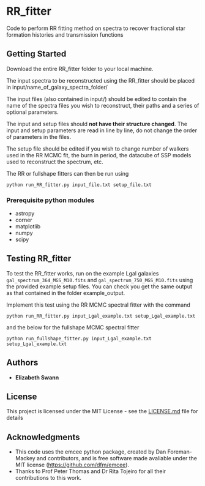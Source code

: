 # RR_fitter
Code to perform RR fitting method on spectra to recover fractional star formation histories and transmission functions

## Getting Started
Download the entire RR_fitter folder to your local machine.

The input spectra to be reconstructed using the RR_fitter should be placed in input/name_of_galaxy_spectra_folder/

The input files (also contained in input/) should be edited to contain the name of the spectra files you wish to reconstruct, their paths and a series of optional parameters.

The input and setup files should **not have their structure changed**. The input and setup parameters are read in line by line, do not change the order of parameters in the files.

The setup file should be edited if you wish to change number of walkers used in the RR MCMC fit, the burn in period, the datacube of SSP models used to reconstruct the spectrum, etc.

The RR or fullshape fitters can then be run using
```
python run_RR_fitter.py input_file.txt setup_file.txt
```

### Prerequisite python modules

* astropy
* corner
* matplotlib
* numpy
* scipy

## Testing RR_fitter

To test the RR_fitter works, run on the example Lgal galaxies ```gal_spectrum_364_MGS_M10.fits``` and ```gal_spectrum_750_MGS_M10.fits``` using the provided example setup files. You can check you get the same output as that contained in the folder example_output.

Implement this test using the RR MCMC spectral fitter with the command

```
python run_RR_fitter.py input_Lgal_example.txt setup_Lgal_example.txt
```

and the below for the fullshape MCMC spectral fitter

```
python run_fullshape_fitter.py input_Lgal_example.txt setup_Lgal_example.txt
```

## Authors

* **Elizabeth Swann**

## License

This project is licensed under the MIT License - see the [LICENSE.md](LICENSE.md) file for details

## Acknowledgments

* This code uses the emcee python package, created by Dan Foreman-Mackey and contributors, and is free software made avaliable under the MIT license (https://github.com/dfm/emcee).
* Thanks to Prof Peter Thomas and Dr Rita Tojeiro for all their contributions to this work.
